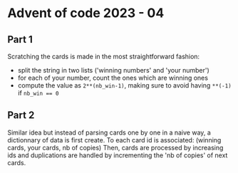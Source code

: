 # Advent of code 2023 - 04

## Part 1

Scratching the cards is made in the most straightforward fashion:
* split the string in two lists ('winning numbers' and 'your number')
* for each of your number, count the ones which are winning ones
* compute the value as `2**(nb_win-1)`, making sure to avoid having `**(-1)` if `nb_win == 0`

## Part 2

Similar idea but instead of parsing cards one by one in a naive way, a dictionnary of data is first create.
To each card id is associated: (winning cards, your cards, nb of copies)
Then, cards are processed by increasing ids and duplications are handled by incrementing the 'nb of copies' of next cards.
